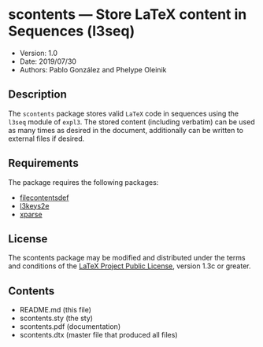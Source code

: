 # scontents — Store LaTeX content in Sequences (l3seq)
- Version: 1.0
- Date: 2019/07/30
- Authors: Pablo González and Phelype Oleinik

## Description
The `scontents` package stores valid `LaTeX` code in sequences using the
`l3seq` module of `expl3`. The stored content (including verbatim) can be
used as many times as desired in the document, additionally can be written
to external files if desired.

## Requirements
The package requires the following packages:
- [filecontentsdef](https://ctan.org/pkg/filecontentsdef)
- [l3keys2e](https://ctan.org/pkg/l3keys2e)
- [xparse](https://ctan.org/pkg/xparse)

## License
The scontents package may be modified and distributed under the terms and
conditions of the [LaTeX Project Public License](https://www.latex-project.org/lppl/), version 1.3c or greater.

## Contents
- README.md (this file)
- scontents.sty (the sty)
- scontents.pdf  (documentation)
- scontents.dtx  (master file that produced all files)
